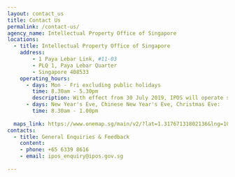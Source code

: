 ```yaml
---
layout: contact_us
title: Contact Us
permalink: /contact-us/
agency_name: Intellectual Property Office of Singapore
locations:
  - title: Intellectual Property Office of Singapore
    address:
        - 1 Paya Lebar Link, #11-03
        - PLQ 1, Paya Lebar Quarter
        - Singapore 408533 
    operating_hours:
      - days: Mon - Fri excluding public holidays
        time: 8.30am - 5.30pm
        description: With effect from 30 July 2019, IPOS will operate strictly on a by-appointment basis. Please click here to make an appointment.
      - days: New Year's Eve, Chinese New Year's Eve, Christmas Eve:
        time: 8.30am - 1.00pm
  
  maps_link: https://www.onemap.sg/main/v2/?lat=1.31767131802136&lng=103.893809329551
contacts:
  - title: General Enquiries & Feedback
    content:
    - phone: +65 6339 8616
    - email: ipos_enquiry@ipos.gov.sg 
    
---
```

